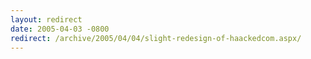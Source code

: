 ```yaml
---
layout: redirect
date: 2005-04-03 -0800
redirect: /archive/2005/04/04/slight-redesign-of-haackedcom.aspx/
---
```

